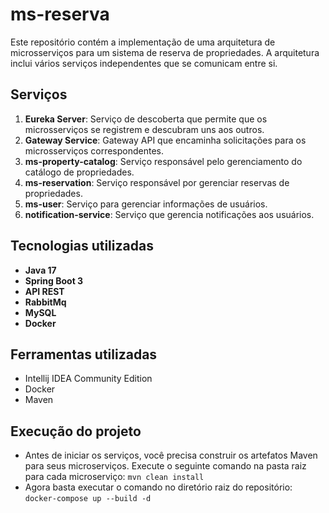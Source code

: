 # ms-reserva

Este repositório contém a implementação de uma arquitetura de microsserviços para um sistema de reserva de propriedades. A arquitetura inclui vários serviços independentes que se comunicam entre si.

## Serviços

1. **Eureka Server**: Serviço de descoberta que permite que os microsserviços se registrem e descubram uns aos outros.
2. **Gateway Service**: Gateway API que encaminha solicitações para os microsserviços correspondentes.
3. **ms-property-catalog**: Serviço responsável pelo gerenciamento do catálogo de propriedades.
4. **ms-reservation**: Serviço responsável por gerenciar reservas de propriedades.
5. **ms-user**: Serviço para gerenciar informações de usuários.
6. **notification-service**: Serviço que gerencia notificações aos usuários.

## Tecnologias utilizadas

- **Java 17**
- **Spring Boot 3**
- **API REST**
- **RabbitMq**
- **MySQL**
- **Docker**

## Ferramentas utilizadas

- Intellij IDEA Community Edition
- Docker
- Maven

## Execução do projeto

- Antes de iniciar os serviços, você precisa construir os artefatos Maven para seus microserviços. Execute o seguinte comando na pasta raiz para cada microserviço:
  `mvn clean install`
- Agora basta  executar o comando no diretório raiz do repositório:
  `docker-compose up --build -d`

